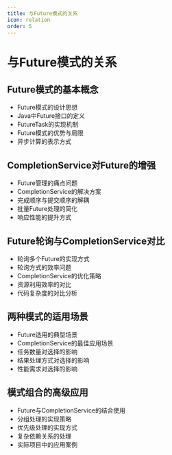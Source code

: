 ```yaml
---
title: 与Future模式的关系
icon: relation
order: 5
---
```


# 与Future模式的关系

## Future模式的基本概念

- Future模式的设计思想
- Java中Future接口的定义
- FutureTask的实现机制
- Future模式的优势与局限
- 异步计算的表示方式

## CompletionService对Future的增强

- Future管理的痛点问题
- CompletionService的解决方案
- 完成顺序与提交顺序的解耦
- 批量Future处理的简化
- 响应性能的提升方式

## Future轮询与CompletionService对比

- 轮询多个Future的实现方式
- 轮询方式的效率问题
- CompletionService的优化策略
- 资源利用效率的对比
- 代码复杂度的对比分析

## 两种模式的适用场景

- Future适用的典型场景
- CompletionService的最佳应用场景
- 任务数量对选择的影响
- 结果处理方式对选择的影响
- 性能需求对选择的影响

## 模式组合的高级应用

- Future与CompletionService的结合使用
- 分组处理的实现策略
- 优先级处理的实现方式
- 复杂依赖关系的处理
- 实际项目中的应用案例
